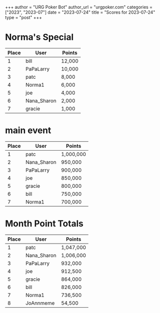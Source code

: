 +++
author = "URG Poker Bot"
author_url = "urgpoker.com"
categories = ["2023", "2023-07"]
date = "2023-07-24"
title = "Scores for 2023-07-24"
type = "post"
+++
# Norma's Special

| Place | User | Points |
|-------|------|--------|
| 1 | bill | 12,000 |
| 2 | PaPaLarry | 10,000 |
| 3 | patc | 8,000 |
| 4 | Norma1 | 6,000 |
| 5 | joe | 4,000 |
| 6 | Nana_Sharon | 2,000 |
| 7 | gracie | 1,000 |

# main event

| Place | User | Points |
|-------|------|--------|
| 1 | patc | 1,000,000 |
| 2 | Nana_Sharon | 950,000 |
| 3 | PaPaLarry | 900,000 |
| 4 | joe | 850,000 |
| 5 | gracie | 800,000 |
| 6 | bill | 750,000 |
| 7 | Norma1 | 700,000 |

# Month Point Totals

| Place | User | Points |
|-------|------|--------|
| 1 | patc | 1,047,000 |
| 2 | Nana_Sharon | 1,006,000 |
| 3 | PaPaLarry | 932,000 |
| 4 | joe | 912,500 |
| 5 | gracie | 864,000 |
| 6 | bill | 826,000 |
| 7 | Norma1 | 736,500 |
| 8 | JoAnnmeme | 54,500 |
